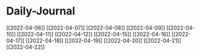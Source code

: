 # Daily-Journal
[[2022-04-06]]
[[2022-04-07]]
[[2022-04-08]]
[[2022-04-09]]
[[2022-04-10]]
[[2022-04-11]]
[[2022-04-12]]
[[2022-04-15]]
[[2022-04-16]]
[[2022-04-17]]
[[2022-04-18]]
[[2022-04-19]]
[[2022-04-20]]
[[2022-04-21]]
[[2022-04-22]]
